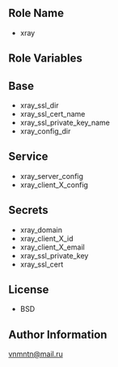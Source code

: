 ## Role Name

- xray

## Role Variables

## Base

- xray_ssl_dir
- xray_ssl_cert_name
- xray_ssl_private_key_name
- xray_config_dir

## Service

- xray_server_config
- xray_client_X_config

## Secrets

- xray_domain
- xray_client_X_id
- xray_client_X_email
- xray_ssl_private_key
- xray_ssl_cert

## License

- BSD

## Author Information

<vnmntn@mail.ru>